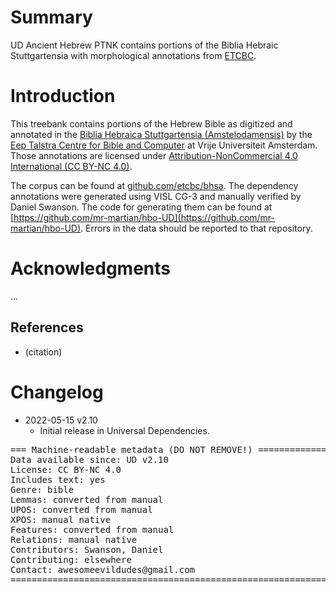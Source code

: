 # Summary

UD Ancient Hebrew PTNK contains portions of the Biblia Hebraic Stuttgartensia with morphological annotations from [ETCBC](https://github.com/etcbc/bhsa).

# Introduction

This treebank contains portions of the Hebrew Bible as digitized and annotated in the [Biblia Hebraica Stuttgartensia (Amstelodamensis)](http://dx.doi.org/10.17026%2Fdans-z6y-skyh) by the [Eep Talstra Centre for Bible and Computer](http://etcbc.nl) at Vrije Universiteit Amsterdam. Those annotations are licensed under [Attribution-NonCommercial 4.0 International (CC BY-NC 4.0)](https://creativecommons.org/licenses/by-nc/4.0/).

The corpus can be found at [github.com/etcbc/bhsa](https://github.com/etcbc/bhsa). The dependency annotations were generated using VISL CG-3 and manually verified by Daniel Swanson. The code for generating them can be found at [https://github.com/mr-martian/hbo-UD](https://github.com/mr-martian/hbo-UD). Errors in the data should be reported to that repository.

# Acknowledgments

...

## References

* (citation)


# Changelog

* 2022-05-15 v2.10
  * Initial release in Universal Dependencies.


<pre>
=== Machine-readable metadata (DO NOT REMOVE!) ================================
Data available since: UD v2.10
License: CC BY-NC 4.0
Includes text: yes
Genre: bible
Lemmas: converted from manual
UPOS: converted from manual
XPOS: manual native
Features: converted from manual
Relations: manual native
Contributors: Swanson, Daniel
Contributing: elsewhere
Contact: awesomeevildudes@gmail.com
===============================================================================
</pre>

